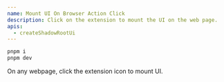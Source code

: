 ```yaml
---
name: Mount UI On Browser Action Click
description: Click on the extension to mount the UI on the web page.
apis:
  - createShadowRootUi
---
```


```sh
pnpm i
pnpm dev
```

On any webpage, click the extension icon to mount UI.
